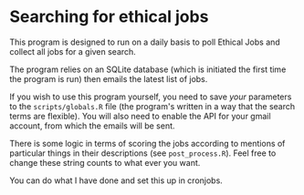 # Searching for ethical jobs

This program is designed to run on a daily basis to poll Ethical Jobs and collect all jobs for a given search. 

The program relies on an SQLite database (which is initiated the first time the program is run) then emails the latest list of jobs. 

If you wish to use this program yourself, you need to save *your* parameters to the `scripts/globals.R` file (the program's written in a way that the search terms are flexible). You will also need to enable the API for your gmail account, from which the emails will be sent. 

There is some logic in terms of scoring the jobs according to mentions of particular things in their descriptions (see `post_process.R`). Feel free to change these string counts to what ever you want. 

You can do what I have done and set this up in cronjobs. 
 
